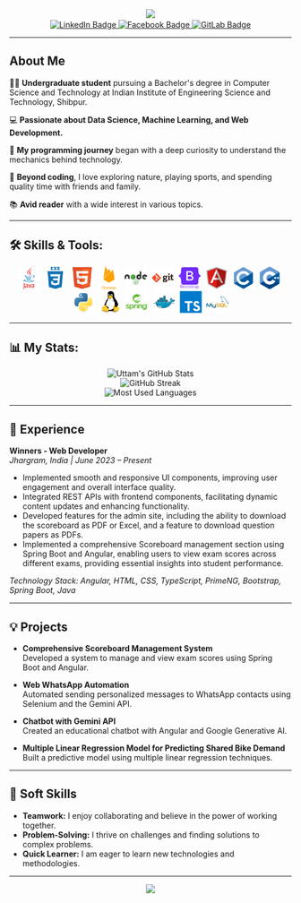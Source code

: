 <div align="center">
  <img src="https://capsule-render.vercel.app/api?text=Uttam&nbsp;Mahata&animation=fadeIn&type=waving&color=auto&height=200&fontSize=60"/>
</div>


<div id="badges" align="center">
  <a href="https://www.linkedin.com/in/uttam-mahata-4b0364259/" target="_blank">
    <img src="https://img.shields.io/badge/LinkedIn-blue?style=for-the-badge&logo=linkedin&logoColor=white" alt="LinkedIn Badge"/>
  </a> 
  <a href="https://www.facebook.com/uttamm.21.0.4.8/" target="_blank">
    <img src="https://img.shields.io/badge/Facebook-blue?style=for-the-badge&logo=facebook&logoColor=white" alt="Facebook Badge"/>
  </a>
  <a href="https://gitlab.com/uttam123a" target="_blank">
    <img src="https://img.shields.io/badge/GitLab-orange?style=for-the-badge&logo=gitlab&logoColor=white" alt="GitLab Badge"/>
  </a>
</div>


---

## About Me

:student: **Undergraduate student** pursuing a Bachelor's degree in Computer Science and Technology at Indian Institute of Engineering Science and Technology, Shibpur.

:computer: **Passionate about Data Science, Machine Learning, and Web Development.**

:rocket: **My programming journey** began with a deep curiosity to understand the mechanics behind technology.

:deciduous_tree: **Beyond coding**, I love exploring nature, playing sports, and spending quality time with friends and family.

:books: **Avid reader** with a wide interest in various topics.

---

## :hammer_and_wrench: Skills & Tools:

<div align="center">
  <img src="https://github.com/devicons/devicon/blob/master/icons/java/java-original-wordmark.svg" title="Java" alt="Java" width="40" height="40"/>&nbsp;
  <img src="https://github.com/devicons/devicon/blob/master/icons/css3/css3-plain-wordmark.svg"  title="CSS3" alt="CSS" width="40" height="40"/>&nbsp;
  <img src="https://github.com/devicons/devicon/blob/master/icons/html5/html5-original.svg" title="HTML5" alt="HTML" width="40" height="40"/>&nbsp;
  <img src="https://github.com/devicons/devicon/blob/master/icons/firebase/firebase-plain-wordmark.svg" title="Firebase" alt="Firebase" width="40" height="40"/>&nbsp;
  <img src="https://github.com/devicons/devicon/blob/master/icons/nodejs/nodejs-original-wordmark.svg" title="NodeJS" alt="NodeJS" width="40" height="40"/>&nbsp;
  <img src="https://github.com/devicons/devicon/blob/master/icons/git/git-original-wordmark.svg" title="Git" alt="Git" width="40" height="40"/>&nbsp;
  <img src="https://github.com/devicons/devicon/blob/master/icons/bootstrap/bootstrap-plain-wordmark.svg" title="Bootstrap" alt="Bootstrap" width="40" height="40"/>&nbsp;
  <img src="https://github.com/devicons/devicon/blob/master/icons/angularjs/angularjs-original.svg" title="Angular" alt="Angular" width="40" height="40"/>&nbsp;
  <img src="https://github.com/devicons/devicon/blob/master/icons/c/c-original.svg" title="C" alt="C" width="40" height="40"/>&nbsp;
  <img src="https://github.com/devicons/devicon/blob/master/icons/cplusplus/cplusplus-original.svg" title="C++" alt="C++" width="40" height="40"/>&nbsp;
  <img src="https://github.com/devicons/devicon/blob/master/icons/python/python-original.svg" title="Python" alt="Python" width="40" height="40"/>&nbsp;
  <img src="https://github.com/devicons/devicon/blob/master/icons/linux/linux-original.svg" title="Linux" alt="Linux" width="40" height="40"/>&nbsp;
  <img src="https://github.com/devicons/devicon/blob/master/icons/spring/spring-original-wordmark.svg" title="Spring" alt="Spring" width="40" height="40"/>&nbsp;
  <img src="https://github.com/devicons/devicon/blob/master/icons/docker/docker-original.svg" title="Docker" alt="Docker" width="40" height="40"/>&nbsp;
  <img src="https://github.com/devicons/devicon/blob/master/icons/typescript/typescript-original.svg" title="TypeScript" alt="TypeScript" width="40" height="40"/>&nbsp;
  <img src="https://github.com/devicons/devicon/blob/master/icons/mysql/mysql-original-wordmark.svg" title="MySQL" alt="MySQL" width="40" height="40"/>
</div>

---

## :bar_chart: My Stats:

<div align="center">
  <img src="https://github-readme-stats.vercel.app/api?username=Uttam-Mahata&show_icons=true&theme=radical" alt="Uttam's GitHub Stats"/><br/>
  <img src="https://github-readme-streak-stats.herokuapp.com/?user=Uttam-Mahata&theme=radical" alt="GitHub Streak"/><br/>
  <img src="https://github-readme-stats.vercel.app/api/top-langs/?username=Uttam-Mahata&layout=compact&theme=radical" alt="Most Used Languages"/>
</div>

---

## :briefcase: Experience

**Winners - Web Developer**  
*Jhargram, India | June 2023 – Present*

- Implemented smooth and responsive UI components, improving user engagement and overall interface quality.
- Integrated REST APIs with frontend components, facilitating dynamic content updates and enhancing functionality.
- Developed features for the admin site, including the ability to download the scoreboard as PDF or Excel, and a feature to download question papers as PDFs.
- Implemented a comprehensive Scoreboard management section using Spring Boot and Angular, enabling users to view exam scores across different exams, providing essential insights into student performance.

*Technology Stack: Angular, HTML, CSS, TypeScript, PrimeNG, Bootstrap, Spring Boot, Java*

---

## :bulb: Projects

- **Comprehensive Scoreboard Management System**  
  Developed a system to manage and view exam scores using Spring Boot and Angular.

- **Web WhatsApp Automation**  
  Automated sending personalized messages to WhatsApp contacts using Selenium and the Gemini API.

- **Chatbot with Gemini API**  
  Created an educational chatbot with Angular and Google Generative AI.

- **Multiple Linear Regression Model for Predicting Shared Bike Demand**  
  Built a predictive model using multiple linear regression techniques.

---

## :handshake: Soft Skills

- **Teamwork:** I enjoy collaborating and believe in the power of working together.
- **Problem-Solving:** I thrive on challenges and finding solutions to complex problems.
- **Quick Learner:** I am eager to learn new technologies and methodologies.

---

<div align="center">
  <img src="https://capsule-render.vercel.app/api?section=footer&type=waving&color=auto&height=120"/>
</div>
